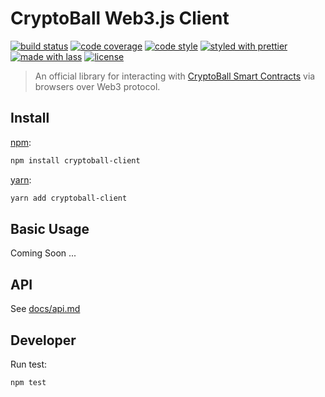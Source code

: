 # CryptoBall Web3.js Client

[![build status](https://img.shields.io/travis/CryptoBall/js-client.svg)](https://travis-ci.org/CryptoBall/js-client)
[![code coverage](https://img.shields.io/codecov/c/github/CryptoBall/js-client.svg)](https://codecov.io/gh/CryptoBall/js-client)
[![code style](https://img.shields.io/badge/code_style-XO-5ed9c7.svg)](https://github.com/sindresorhus/xo)
[![styled with prettier](https://img.shields.io/badge/styled_with-prettier-ff69b4.svg)](https://github.com/prettier/prettier)
[![made with lass](https://img.shields.io/badge/made_with-lass-95CC28.svg)](https://lass.js.org)
[![license](https://img.shields.io/github/license/CryptoBall/js-client.svg)](LICENSE)

> An official library for interacting with [CryptoBall Smart Contracts][smart-contracts-repo] via browsers over Web3 protocol. 

## Install

[npm][]:

```sh
npm install cryptoball-client
```

[yarn][]:

```sh
yarn add cryptoball-client
```


## Basic Usage

Coming Soon ...

## API

See [docs/api.md][api]

## Developer

Run test:

```sh
npm test
```

[smart-contracts-repo]: https://github.com/CryptoBall/contracts
[npm]: https://www.npmjs.com/
[yarn]: https://yarnpkg.com/
[api]: /docs/api.md
